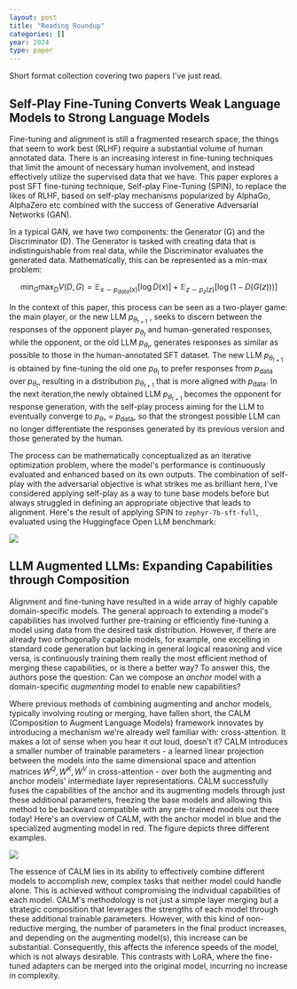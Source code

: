 ```yaml
---
layout: post
title: "Reading Roundup"
categories: []
year: 2024
type: paper
---
```


Short format collection covering two papers I've just read.

## Self-Play Fine-Tuning Converts Weak Language Models to Strong Language Models
Fine-tuning and alignment is still a fragmented research space, the things that seem to work best (RLHF) require a substantial volume of human annotated data. There is an increasing interest in fine-tuning techniques that limit the amount of necessary human involvement, and instead effectively utilize the supervised data that we have. This paper explores a post SFT fine-tuning technique, Self-play Fine-Tuning (SPIN), to replace the likes of RLHF, based on self-play mechanisms popularized by AlphaGo, AlphaZero etc combined with the success of Generative Adversarial Networks (GAN).

In a typical GAN, we have two components: the Generator (G) and the Discriminator (D). The Generator is tasked with creating data that is indistinguishable from real data, while the Discriminator evaluates the generated data. Mathematically, this can be represented as a min-max problem:

$$
\min_{G} \max_{D} V(D, G) = \mathbb{E}_{x \sim p_{data}(x)}[\log D(x)] + \mathbb{E}_{z \sim p_{z}(z)}[\log(1 - D(G(z)))]
$$

In the context of this paper, this process can be seen as a two-player game: the main player, or the new LLM $p_{\theta_{t + 1}}$ , seeks to discern between the responses of the opponent player $p_{\theta_{t}}$ and human-generated responses, while the opponent, or the old LLM $p_{\theta_{t}}$, generates responses as similar as possible to those in the human-annotated SFT dataset. The new LLM $p_{\theta_{t + 1}}$ is obtained by fine-tuning the old one $p_{\theta_{t}}$ to prefer responses from $p_{\text{data}}$ over $p_{\theta_{t}}$, resulting in a distribution $p_{\theta_{t + 1}}$ that is more aligned with $p_{\text{data}}$. In the next iteration,the newly obtained LLM $p_{\theta_{t + 1}}$ becomes the opponent for response generation, with the self-play process aiming for the LLM to eventually converge to $p_{\theta_*}$ = $p_{\text{data}}$, so that the strongest possible LLM can no longer differentiate the responses generated by its previous version and those generated by the human.

The process can be mathematically conceptualized as an iterative optimization problem, where the model's performance is continuously evaluated and enhanced based on its own outputs. The combination of self-play with the adversarial objective is what strikes me as brilliant here, I've considered applying self-play as a way to tune base models before but always struggled in defining an appropriate objective that leads to alignment. Here's the result of applying SPIN to `zephyr-7b-sft-full`, evaluated using the Huggingface Open LLM benchmark:

![](/images/SPIN.png)

## LLM Augmented LLMs: Expanding Capabilities through Composition

Alignment and fine-tuning have resulted in a wide array of highly capable domain-specific models. The general approach to extending a model's capabilities has involved further pre-training or efficiently fine-tuning a model using data from the desired task distribution. However, if there are already two orthogonally capable models, for example, one excelling in standard code generation but lacking in general logical reasoning and vice versa, is continuously training them really the most efficient method of merging these capabilities, or is there a better way? To answer this, the authors pose the question: Can we compose an *anchor* model with a domain-specific *augmenting* model to enable new capabilities?

Where previous methods of combining augmenting and anchor models, typically involving routing or merging, have fallen short, the CALM (Composition to Augment Language Models) framework innovates by introducing a mechanism we're already well familiar with: cross-attention. It makes a lot of sense when you hear it out loud, doesn't it? CALM introduces a smaller number of trainable parameters - a learned linear projection between the models into the same dimensional space and attention matrices $W^Q, W^K, W^V$ in cross-attention - over both the augmenting and anchor models' intermediate layer representations. CALM successfully fuses the capabilities of the anchor and its augmenting models through just these additional parameters, freezing the base models and allowing this method to be backward compatible with any pre-trained models out there today! Here's an overview of CALM, with the anchor model in blue and the specialized augmenting model in red. The figure depicts three different examples.

![](/images/calmaugment.png)

The essence of CALM lies in its ability to effectively combine different models to accomplish new, complex tasks that neither model could handle alone. This is achieved without compromising the individual capabilities of each model. CALM's methodology is not just a simple layer merging but a strategic composition that leverages the strengths of each model through these additional trainable parameters. However, with this kind of non-reductive merging, the number of parameters in the final product increases, and depending on the augmenting model(s), this increase can be substantial. Consequently, this affects the inference speeds of the model, which is not always desirable. This contrasts with LoRA, where the fine-tuned adapters can be merged into the original model, incurring no increase in complexity.

